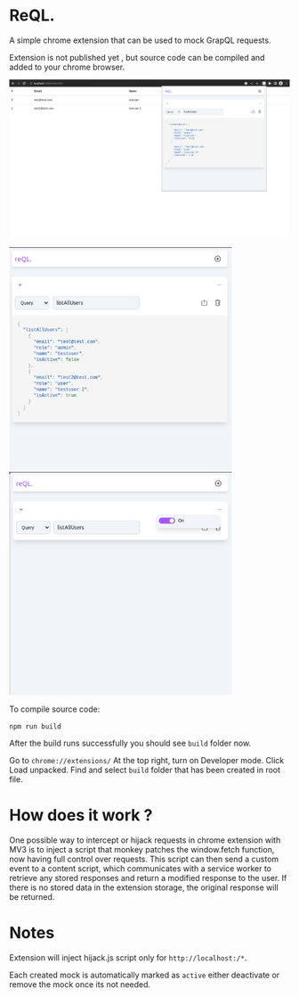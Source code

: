 # ReQL.

A simple chrome extension that can be used to mock GrapQL requests.

Extension is not published yet , but source code can be compiled and added to your chrome browser.

<img src="images/image_2.png"/>
<p float="left" >
<img src="images/image.png" style='width: 400px' height='400px'/>
<img src='images/image_3.png' style='width: 400px' height='400px'/>
</p>

To compile source code:

```
npm run build
```

After the build runs successfully you should see `build` folder now.

Go to `chrome://extensions/` At the top right, turn on Developer mode. Click Load unpacked. Find and select `build` folder that has been created in root file.

# How does it work ?

One possible way to intercept or hijack requests in chrome extension with MV3 is to inject a script that monkey patches the window.fetch function, now having full control over requests. This script can then send a custom event to a content script, which communicates with a service worker to retrieve any stored responses and return a modified response to the user. If there is no stored data in the extension storage, the original response will be returned.

# Notes

Extension will inject hijack.js script only for `http://localhost:/*`.

Each created mock is automatically marked as `active` either deactivate or remove the mock once its not needed.
